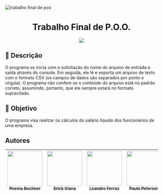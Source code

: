 ![trabalho final de poo](https://user-images.githubusercontent.com/105015617/190486844-9c88e25e-eaee-40b5-b63e-defbd461471f.png)

<h1 align="center"> Trabalho Final de P.O.O. </h1>
<p align="center">
<img src="http://img.shields.io/static/v1?label=STATUS&message=EM%20DESENVOLVIMENTO&color=GREEN&style=for-the-badge"/>
</p>

## 📁 Descrição
O programa se inicia com a solicitação do nome do arquivo de entrada e saída através do console. Em seguida, ele lê e exporta um arquivo de texto com o formato CSV (os campos de dados são separados por ponto e vírgula). O programa não confere se o conteúdo do arquivo está no padrão correto, assumindo, portanto, que ele sempre estará no formato supracitado.

## 🎯 Objetivo
O programa visa realizar os cálculos do salário líquido dos funcionários de uma empresa.

## Autores

| [<img src="https://avatars.githubusercontent.com/u/105015617?v=4" width=115><br><sub>Poema Bochner</sub>](https://github.com/poemabochner) |  [<img src="https://avatars.githubusercontent.com/u/102622495?v=4" width=115><br><sub>Erick Viana</sub>](https://github.com/ErickNotFound) |  [<img src="https://avatars.githubusercontent.com/u/85909017?v=4" width=115><br><sub>Leandro Ferraz</sub>](https://github.com/FerrazLeandro) | [<img src="https://avatars.githubusercontent.com/u/110869577?v=4" width=115><br><sub>Paulo Petersen</sub>](https://github.com/PauloPetersen) | [<img src="https://avatars.githubusercontent.com/u/110869570?v=4" width=115><br><sub>José Ailton</sub>](https://github.com/zehlopes) |  [<img src="https://avatars.githubusercontent.com/u/99817081?v=4" width=115><br><sub>Barbara Souza</sub>](https://github.com/barbarasouzza) | 
| :---: | :---: | :---: | :---: | :---: | :---: |
